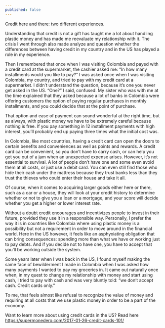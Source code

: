 ```yaml
---
published: false
---
```

Credit here and there: two different experiences. 

Understanding that credit is not a gift has taught me a lot about handling plastic money and has made me reevaluate my relationship with it. The crisis I went through also made analyze and question whether the differences between having credit in my country and in the US has played a role in my experience. 

Then I remembered that once when I was visiting Colombia and payed with a credit card at the supermarket, the cashier asked me: “In how many installments would you like to pay?” I was asked once when I was visiting Colombia, my country, and tried to pay with my credit card at a supermarket. I didn’t understand the question, because it’s one you never get asked in the US.  “One?” I said, confused. My sister who was with me at the time explained that they asked because a lot of banks in Colombia were offering customers the option of paying regular purchases in monthly installments, and you could decide that at the point of purchase.  

That option and ease of payment can sound wonderful at the right time, but as always, with plastic money we have to be extremely careful because nothing is free. If you pay something in 12 installment payments with high interest, you’ll probably end up paying three times what the initial cost was. 

In Colombia, like most countries, having a credit card can open the doors to certain benefits and conveniences as well as points and rewards. A credit card can be convenient, so you don’t have to carry cash, or can help you get you out of a jam when an unexpected expense arises. However, it’s not essential to survival. A lot of people don’t have one and some even avoid them at all costs, or just use a debit card. You can even still find those who hide their cash under the mattress because they trust banks less than they trust the thieves who could enter their house and take it all.  

Of course, when it comes to acquiring larger goods either here or there, such as a car or a house, they will look at your credit history to determine whether or not to give you a loan or a mortgage, and your score will decide whether you get a higher or lower interest rate. 

Without a doubt credit encourages and incentivizes people to invest in their future, provided they use it in a responsible way. Personally, I prefer the way it is in countries like Colombia where using plastic money is a possibility but not a requirement in order to move around in the financial world. Here in the US however, it feels like an asphyxiating obligation that can bring consequences: spending more than what we have or working just to pay debts. And if you decide not to have one, you have to accept that you’ll be working outside the system. 

Some years later when I was back in the US, I found myself making the same face of bewilderment I made in Colombia when I was asked how many payments I wanted to pay my groceries in. It came out naturally once when, in my quest to change my relationship with money and start using cash, I tried to pay with cash and was very bluntly told: “we don’t accept cash. Credit cards only.” 

To me, that feels almost like refusal to recognize the value of money and requiring at all costs that we use plastic money in order to be a part of the economy. 

Want to learn more about using credit cards in the US? Read here https://supermonedero.com/2017-01-26-credit-cards-101/



